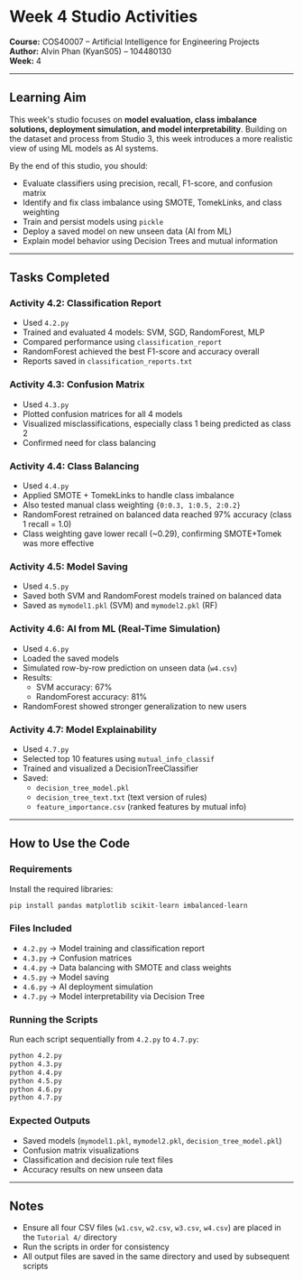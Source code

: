# Week 4 Studio Activities
**Course:** COS40007 – Artificial Intelligence for Engineering Projects  
**Author:** Alvin Phan (KyanS05) – 104480130  
**Week:** 4

---

## Learning Aim
This week's studio focuses on **model evaluation, class imbalance solutions, deployment simulation, and model interpretability**. Building on the dataset and process from Studio 3, this week introduces a more realistic view of using ML models as AI systems.

By the end of this studio, you should:
- Evaluate classifiers using precision, recall, F1-score, and confusion matrix
- Identify and fix class imbalance using SMOTE, TomekLinks, and class weighting
- Train and persist models using `pickle`
- Deploy a saved model on new unseen data (AI from ML)
- Explain model behavior using Decision Trees and mutual information

---

## Tasks Completed

### Activity 4.2: Classification Report
- Used `4.2.py`
- Trained and evaluated 4 models: SVM, SGD, RandomForest, MLP
- Compared performance using `classification_report`
- RandomForest achieved the best F1-score and accuracy overall
- Reports saved in `classification_reports.txt`

### Activity 4.3: Confusion Matrix
- Used `4.3.py`
- Plotted confusion matrices for all 4 models
- Visualized misclassifications, especially class 1 being predicted as class 2
- Confirmed need for class balancing

### Activity 4.4: Class Balancing
- Used `4.4.py`
- Applied SMOTE + TomekLinks to handle class imbalance
- Also tested manual class weighting `{0:0.3, 1:0.5, 2:0.2}`
- RandomForest retrained on balanced data reached 97% accuracy (class 1 recall = 1.0)
- Class weighting gave lower recall (~0.29), confirming SMOTE+Tomek was more effective

### Activity 4.5: Model Saving
- Used `4.5.py`
- Saved both SVM and RandomForest models trained on balanced data
- Saved as `mymodel1.pkl` (SVM) and `mymodel2.pkl` (RF)

### Activity 4.6: AI from ML (Real-Time Simulation)
- Used `4.6.py`
- Loaded the saved models
- Simulated row-by-row prediction on unseen data (`w4.csv`)
- Results:
  - SVM accuracy: 67%
  - RandomForest accuracy: 81%
- RandomForest showed stronger generalization to new users

### Activity 4.7: Model Explainability
- Used `4.7.py`
- Selected top 10 features using `mutual_info_classif`
- Trained and visualized a DecisionTreeClassifier
- Saved:
  - `decision_tree_model.pkl`
  - `decision_tree_text.txt` (text version of rules)
  - `feature_importance.csv` (ranked features by mutual info)

---

## How to Use the Code

### Requirements
Install the required libraries:
```bash
pip install pandas matplotlib scikit-learn imbalanced-learn
```

### Files Included
- `4.2.py` → Model training and classification report
- `4.3.py` → Confusion matrices
- `4.4.py` → Data balancing with SMOTE and class weights
- `4.5.py` → Model saving
- `4.6.py` → AI deployment simulation
- `4.7.py` → Model interpretability via Decision Tree

### Running the Scripts
Run each script sequentially from `4.2.py` to `4.7.py`:
```bash
python 4.2.py
python 4.3.py
python 4.4.py
python 4.5.py
python 4.6.py
python 4.7.py
```

### Expected Outputs
- Saved models (`mymodel1.pkl`, `mymodel2.pkl`, `decision_tree_model.pkl`)
- Confusion matrix visualizations
- Classification and decision rule text files
- Accuracy results on new unseen data

---

## Notes
- Ensure all four CSV files (`w1.csv`, `w2.csv`, `w3.csv`, `w4.csv`) are placed in the `Tutorial 4/` directory
- Run the scripts in order for consistency
- All output files are saved in the same directory and used by subsequent scripts

